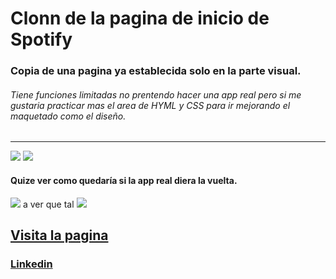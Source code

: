 

# Clonn de la pagina de inicio de Spotify
### Copia de una pagina ya establecida solo en la parte visual.
###### Tiene funciones limitadas no prentendo hacer una app real pero si me gustaria practicar mas el area de HYML y CSS para ir mejorando el maquetado como el diseño.
----
![](https://pbs.twimg.com/media/F5OUxaRXUAApwnA?format=png&name=900x900)
![](https://pbs.twimg.com/media/F5OUxaSWUAAMOei?format=png&name=900x900)
#### Quize ver como quedaría si la app real diera la vuelta.
![](https://pbs.twimg.com/media/F5OUxaQXkAEhFtZ?format=jpg&name=medium)
a ver que tal
![](https://pbs.twimg.com/media/F5OU_GDWYAAj9cT?format=jpg&name=medium)







## [Visita la pagina](https://54albert54.github.io/clone-spotify/)
### [Linkedin](www.linkedin.com/in/angel-bernechea)